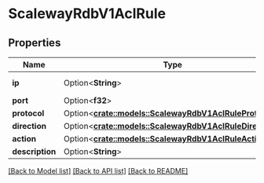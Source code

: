 # ScalewayRdbV1AclRule

## Properties

Name | Type | Description | Notes
------------ | ------------- | ------------- | -------------
**ip** | Option<**String**> | (IP network) | [optional]
**port** | Option<**f32**> |  | [optional]
**protocol** | Option<[**crate::models::ScalewayRdbV1AclRuleProtocol**](scaleway.rdb.v1.ACLRule.Protocol.md)> |  | [optional]
**direction** | Option<[**crate::models::ScalewayRdbV1AclRuleDirection**](scaleway.rdb.v1.ACLRule.Direction.md)> |  | [optional]
**action** | Option<[**crate::models::ScalewayRdbV1AclRuleAction**](scaleway.rdb.v1.ACLRule.Action.md)> |  | [optional]
**description** | Option<**String**> |  | [optional]

[[Back to Model list]](../README.md#documentation-for-models) [[Back to API list]](../README.md#documentation-for-api-endpoints) [[Back to README]](../README.md)


